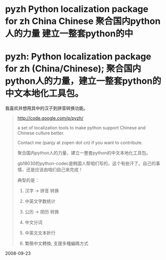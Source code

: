 # pyzh Python localization package for zh China Chinese 聚合国内python人的力量 建立一整套python的中

#  pyzh: Python localization package for zh (China/Chinese); 聚合国内python人的力量，建立一整套python的中文本地化工具包。

我喜欢并想用其中的汉子到拼音转换功能。

> http://code.google.com/p/pyzh/
> 
> a set of localization tools to make python support Chinese and Chinese culture better.
> 
> Contact me (panjy at zopen dot cn) if you want to contribute.
> 
> 聚合国内python人的力量，建立一整套python的中文本地化工具包。
> 
> gb18030的python-codec是韩国人帮咱们写的，这个有些汗了。自己的事情，还是应该由咱们自己来完成！
> 
> 典型的是：
> 
> 1. 汉字 -> 拼音 转换
> 
> 2. 中英文字数统计
> 
> 3. 公历 -> 阴历 转换
> 
> 4. 中文分词
> 
> 5. 中英文文本折行
> 
> 6. 繁簡中文轉換, 支援多種編碼方式 


2008-09-23